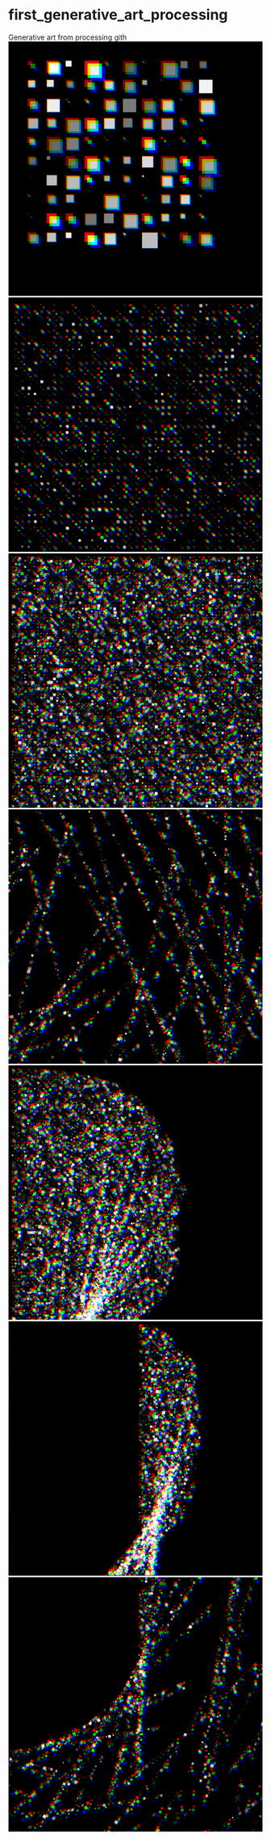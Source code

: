 # first_generative_art_processing
Generative art from processing
gith
![render](1.png)
![render](2.png)
![render](3.png)
![render](4.png)
![render](5.png)
![render](6.png)
![render](7.png)
